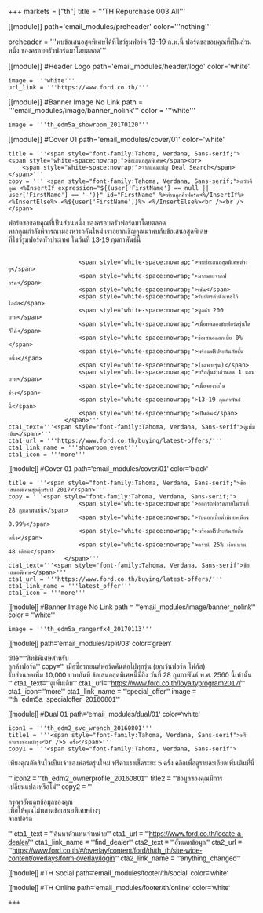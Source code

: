 +++
markets = ["th"]
title = '''TH Repurchase 003 All'''


[[module]]
path='email_modules/preheader'
color='''nothing'''

preheader = '''พบข้อเสนอสุดพิเศษได้ที่โชว์รูมฟอร์ด 13-19 ก.พ.นี้ ฟอร์ดขอขอบคุณที่เป็นส่วนหนึ่ง ของครอบครัวฟอร์ดมาโดยตลอด'''

[[module]] #Header Logo
path='email_modules/header/logo'
color='white'

	image = '''white'''
	url_link = '''https://www.ford.co.th/'''

[[module]] #Banner Image No Link
path = '''email_modules/image/banner_nolink'''
color = '''white'''

	image = '''th_edm5a_showroom_20170120'''

[[module]] #Cover 01
path='email_modules/cover/01'
color='white'

	title = '''<span style="font-family:Tahoma, Verdana, Sans-serif;">
	<span style="white-space:nowrap;">ข้อเสนอสุดพิเศษ</span><br>
		<span style="white-space:nowrap;">จากแคมเปญ Deal Search</span></span>'''
	copy = ''' <span style="font-family:Tahoma, Verdana, Sans-serif;">สวัสดีคุณ <%InsertIf expression="${(user['FirstName'] == null || user['FirstName'] == '-')}" id="FirstName" %>ท่านลูกค้าฟอร์ด<%/InsertIf%> <%InsertElse%> <%${user['FirstName']}%> <%/InsertElse%><br /><br /></span>

<span style="font-family:Tahoma, Verdana, Sans-serif;">
						<span style="white-space:nowrap;">ฟอร์ดขอขอบคุณ</span>ที่<span style="white-space:nowrap;">เป็นส่วนหนึ่ง</span> ของ<span style="white-space:nowrap;">ครอบครัวฟอร์ดมาโดยตลอด</span> 
						<span style="white-space:nowrap;">หากคุณกำลังพิจารณามองหารถคันใหม่</span>
						<span style="white-space:nowrap;">เราอยากเชิญคุณ</span>มา<span style="white-space:nowrap;">พบกับข้อเสนอสุดพิเศษ</span>
						<span style="white-space:nowrap;">ที่โชว์รูมฟอร์ดทั่วประเทศ</span>
						<span style="white-space:nowrap;">ในวันที่ 13-19 กุมภาพันธ์นี้</span><br><br>

						<span style="white-space:nowrap;">พบข้อเสนอสุดพิเศษต่าง ๆ</span> 
						<span style="white-space:nowrap;">มากมายจากฟอร์ด</span>
						<span style="white-space:nowrap;">เช่น</span> 
						<span style="white-space:nowrap;">รับบัตรกำนัลเทสโก้ โลตัส</span>
						<span style="white-space:nowrap;">มูลค่า 200 บาท</span> 
						<span style="white-space:nowrap;">เมื่อทดลองขับฟอร์ดรุ่นใดก็ได้</span> 
						<span style="white-space:nowrap;">ข้อเสนอดอกเบี้ย 0%</span> 
						<span style="white-space:nowrap;">พร้อมฟรีประกันภัยชั้นหนึ่ง</span> 
						<span style="white-space:nowrap;">(เฉพาะรุ่น)</span> 
						<span style="white-space:nowrap;">หรือลุ้นรับส่วนลด 1 แสนบาท</span>
						<span style="white-space:nowrap;">เมื่อจองรถในช่วง</span> 
						<span style="white-space:nowrap;">13-19 กุมภาพันธ์นี้</span> 
						<span style="white-space:nowrap;">เป็นต้น</span>
					</span>'''
	cta1_text='''<span style="font-family:Tahoma, Verdana, Sans-serif">ดูเพิ่มเติม</span>'''
	cta1_url = '''https://www.ford.co.th/buying/latest-offers/'''
	cta1_link_name = '''showroom_event'''
	cta1_icon = '''more'''

[[module]] #Cover 01
path='email_modules/cover/01'
color='black'

	title = '''<span style="font-family:Tahoma, Verdana, Sans-serif;">ข้อเสนอพิเศษสุดคุ้มรับปี 2017</span>'''
	copy = '''<span style="font-family:Tahoma, Verdana, Sans-serif;">
						<span style="white-space:nowrap;">ออกรถฟอร์ดภายในวันที่ 28 กุมภาพันธ์นี้</span>
						<span style="white-space:nowrap;">รับดอกเบี้ยต่ำพิเศษเพียง 0.99%</span>
						<span style="white-space:nowrap;">พร้อมฟรีประกันภัยชั้นหนึ่ง</span>
						<span style="white-space:nowrap;">ดาวน์ 25% ผ่อนนาน 48 เดือน</span>
					</span>'''
	cta1_text='''<span style="font-family:Tahoma, Verdana, Sans-serif">ข้อเสนอพิเศษ</span>'''
	cta1_url = '''https://www.ford.co.th/buying/latest-offers/'''
	cta1_link_name = '''latest_offer'''
	cta1_icon = '''more'''

[[module]] #Banner Image No Link
path = '''email_modules/image/banner_nolink'''
color = '''white'''

	image = '''th_edm5a_rangerfx4_20170113'''

[[module]]
path='email_modules/split/03'
color='green'

title='''<span style="font-family:Tahoma, Verdana, Sans-serif">สิทธิพิเศษสำหรับ<br />ลูกค้าฟอร์ด</span>'''
copy='''<span style="font-family:Tahoma, Verdana, Sans-serif;">
									<span style="white-space:nowrap;">เมื่อซื้อรถยนต์ฟอร์ดคันต่อไปทุกรุ่น</span> 
									<span style="white-space:nowrap;">(ยกเว้นฟอร์ด โฟกัส)</span> 
									<span style="white-space:nowrap;">รับส่วนลดเพิ่ม 10,000 บาททันที</span> 
									<span style="white-space:nowrap;">ข้อเสนอสุดพิเศษนี้มีถึง</span> 
									<span style="white-space:nowrap;">วันที่ 28 กุมภาพันธ์ พ.ศ. 2560</span> 
									<span style="white-space:nowrap;">นี้เท่านั้น</span>
								</span>'''
cta1_text='''<span style="font-family:Tahoma, Verdana, Sans-serif">ดูเพิ่มเติม</span>'''
cta1_url='''https://www.ford.co.th/loyaltyprogram2017/'''
cta1_icon='''more'''
cta1_link_name = '''special_offer'''
image = '''th_edm5a_specialoffer_20160801'''

[[module]] #Dual 01
path='email_modules/dual/01'
color='white'

	icon1 = '''th_edm2_svc_wrench_20160801'''
	title1 = '''<span style="font-family:Tahoma, Verdana, Sans-serif">ฟรีค่าแรงซ่อมบำรุง<br />5 ครั้ง</span>'''
	copy1 = '''<span style="font-family:Tahoma, Verdana, Sans-serif">

<span style=" white-space:nowrap;">เพียงคุณตัดสินใจเป็นเจ้าของฟอร์ดรุ่นใหม่</span> 
<span style=" white-space:nowrap;">ฟรีค่าแรงเช็คระยะ 5 ครั้ง</span> 
<span style=" white-space:nowrap;">คลิกเพื่อดูรายละเอียดเพิ่มเติมที่นี่</span>

</span>'''
	icon2 = '''th_edm2_ownerprofile_20160801'''
	title2 = '''<span style="font-family:Tahoma, Verdana, Sans-serif">ข้อมูลของคุณมีการ<br />เปลี่ยนแปลงหรือไม่</span>'''
	copy2 = '''<span style="font-family:Tahoma, Verdana, Sans-serif">

กรุณาอัพเดทข้อมูลของคุณ <br />
<span style=" white-space:nowrap;">เพื่อให้คุณ</span><span style=" white-space:nowrap;">ไม่พลาด</span><span style=" white-space:nowrap;">ข้อเสนอ</span><span style=" white-space:nowrap;">พิเศษ</span>ต่างๆ <br />
<span style=" white-space:nowrap;">จากฟอร์ด</span>

</span>'''
	cta1_text = '''<span style="font-family:Tahoma, Verdana, Sans-serif">ค้นหาตัวแทนจำหน่าย</span>'''
	cta1_url = '''https://www.ford.co.th/locate-a-dealer/'''
	cta1_link_name = '''find_dealer'''
	cta2_text = '''<span style="font-family:Tahoma, Verdana, Sans-serif">อัพเดทข้อมูล</span>'''
	cta2_url = '''https://www.ford.co.th/#/overlay/content/ford/th/th_th/site-wide-content/overlays/form-overlay/login'''
	cta2_link_name = '''anything_changed'''


[[module]] #TH Social
path='email_modules/footer/th/social'
color='white'

[[module]] #TH Online
path='email_modules/footer/th/online'
color='white'

+++